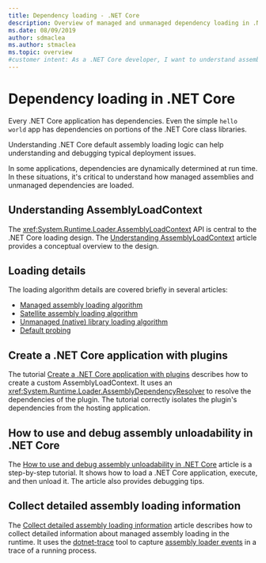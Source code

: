```yaml
---
title: Dependency loading - .NET Core
description: Overview of managed and unmanaged dependency loading in .NET Core
ms.date: 08/09/2019
author: sdmaclea
ms.author: stmaclea
ms.topic: overview
#customer intent: As a .NET Core developer, I want to understand assembly loading so that I can design and debug assembly loading issues.
---
```

# Dependency loading in .NET Core

Every .NET Core application has dependencies. Even the simple `hello world` app has dependencies on portions of the .NET Core class libraries.

Understanding .NET Core default assembly loading logic can help understanding and debugging typical deployment issues.

In some applications, dependencies are dynamically determined at run time. In these situations, it's critical to understand how managed assemblies and unmanaged dependencies are loaded.

## Understanding AssemblyLoadContext

The <xref:System.Runtime.Loader.AssemblyLoadContext> API is central to the .NET Core loading design. The [Understanding AssemblyLoadContext](understanding-assemblyloadcontext.md) article provides a conceptual overview to the design.

## Loading details

The loading algorithm details are covered briefly in several articles:

- [Managed assembly loading algorithm](loading-managed.md)
- [Satellite assembly loading algorithm](loading-resources.md)
- [Unmanaged (native) library loading algorithm](loading-unmanaged.md)
- [Default probing](default-probing.md)

## Create a .NET Core application with plugins

The tutorial [Create a .NET Core application with plugins](../tutorials/creating-app-with-plugin-support.md) describes how to create a custom AssemblyLoadContext. It uses an <xref:System.Runtime.Loader.AssemblyDependencyResolver> to resolve the dependencies of the plugin. The tutorial correctly isolates the plugin's dependencies from the hosting application.

## How to use and debug assembly unloadability in .NET Core

The [How to use and debug assembly unloadability in .NET Core](../../standard/assembly/unloadability.md) article is a step-by-step tutorial. It shows how to load a .NET Core application, execute, and then unload it. The article also provides debugging tips.

## Collect detailed assembly loading information

The [Collect detailed assembly loading information](collect-details.md) article describes how to collect detailed information about managed assembly loading in the runtime. It uses the [dotnet-trace](../diagnostics/dotnet-trace.md) tool to capture [assembly loader events](assembly-loader-events.md) in a trace of a running process.
